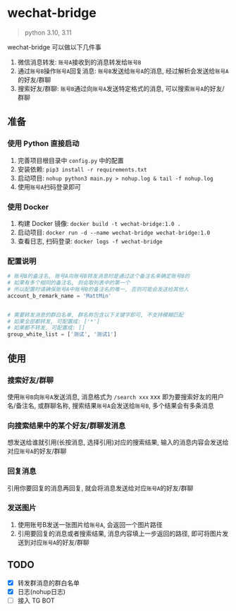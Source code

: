 # wechat-bridge
> python 3.10, 3.11

wechat-bridge 可以做以下几件事

1. 微信消息转发: `账号A`接收到的消息转发给`账号B`
2. 通过`账号B`操作`账号A`回复消息: `账号B`发送给`账号A`的消息, 经过解析会发送给`账号A`的好友/群聊
3. 搜索好友/群聊: `账号B`通过向`账号A`发送特定格式的消息, 可以搜索`账号A`的好友/群聊

## 准备
### 使用 Python 直接启动
1. 完善项目根目录中 `config.py` 中的配置
2. 安装依赖: `pip3 install -r requirements.txt`
3. 启动项目: `nohup python3 main.py > nohup.log & tail -f nohup.log`
4. 使用`账号A`扫码登录即可

### 使用 Docker
1. 构建 Docker 镜像: `docker build -t wechat-bridge:1.0 .`
2. 启动项目: `docker run -d --name wechat-bridge wechat-bridge:1.0`
3. 查看日志, 扫码登录: `docker logs -f wechat-bridge`

### 配置说明
```python
# 账号B的备注名, 账号A向账号B转发消息时是通过这个备注名来确定账号B的
# 如果有多个相同的备注名, 则会取列表中的第一个
# 所以配置时请确保账号A中账号B的备注名的唯一, 否则可能会发送给其他人
account_b_remark_name = 'MattMin'


# 需要转发消息的群白名单, 群名称包含以下关键字即可, 不支持模糊匹配
# 如果全部都转发, 可配置成: ['*']
# 如果都不转发, 可配置成: []
group_white_list = ['测试', '测试1']
```

## 使用
### 搜索好友/群聊
使用`账号B`向`账号A`发送消息, 消息格式为 `/search xxx` xxx 即为要搜索好友的用户名/备注名, 或群聊名称, 搜索结果`账号A`会发送给`账号B`, 多个结果会有多条消息

### 向搜索结果中的某个好友/群聊发消息
想发送给谁就引用(长按消息, 选择引用)对应的搜索结果, 输入的消息内容会发送给对应`账号A`的好友/群聊

### 回复消息
引用你要回复的消息再回复, 就会将消息发送给对应`账号A`的好友/群聊

### 发送图片
1. 使用账号B发送一张图片给`账号A`, 会返回一个图片路径
2. 引用要回复的消息或者搜索结果, 消息内容填上一步返回的路径, 即可将图片发送到对应`账号A`的好友/群聊


## TODO
- [x] 转发群消息的群白名单
- [x] 日志(nohup日志)
- [ ] 接入 TG BOT
